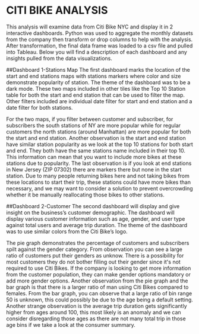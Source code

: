 # CITI BIKE ANALYSIS
This analysis will examine data from Citi Bike NYC and display it in 2 interactive dashboards. Python was used to aggregate the monthly datasets from the company then transform or drop columns to help with the analysis. After transformation, the final data frame was loaded to a csv file and pulled into Tableau. Below you will find a description of each dashboard and any insights pulled from the data visualizations.

##Dashboard 1-Stations Map
The first dashboard marks the location of the start and end stations maps with stations markers where color and size demonstrate popularity of station. The theme of the dashboard was to be a dark mode. These two maps included in other tiles like the Top 10 Station table for both the start and end station that can be used to filter the map. Other filters included are individual date filter for start and end station and a date filter for both stations. 


For the two maps, if you filter between customer and subscriber, for subscribers the south stations of NY are more popular while for regular customers the north stations (around Manhattan) are more popular for both the start and end station. Another observation is the start and end station have similar station popularity as we look at the top 10 stations for both start and end. They both have the same stations name included in their top 10. This information can mean that you want to include more bikes at these stations due to popularity. The last observation is if you look at end stations in New Jersey (ZIP 07302) there are markers there but none in the start station. Due to many people returning bikes here and not taking bikes from these locations to start their trip, these stations could have more bikes than necessary, and we may want to consider a solution to prevent overcrowding whether it be manually reallocating those bikes to other stations.

##Dashboard 2-Customer
The second dashboard will display and give insight on the business’s customer demographic. The dashboard will display various customer information such as age, gender, and user type against total users and average trip duration. The theme of the dashboard was to use similar colors from the Citi Bike’s logo. 

The pie graph demonstrates the percentage of customers and subscribers spilt against the gender category. From observation you can see a large ratio of customers put their genders as unknow. There is a possibility for most customers they do not bother filling out their gender since it's not required to use Citi Bikes. If the company is looking to get more information from the customer population, they can make gender options mandatory or add more gender options. Another observation from the pie graph and the bar graph is that there is a larger ratio of man using Citi Bikes compared to females. From the bar graph, you can observe that a large ratio of bin range 50 is unknown, this could possibly be due to the age being a default setting. Another strange observation is the average trip duration gets significantly higher from ages around 100, this most likely is an anomaly and we can consider disregarding those ages as there are not many total trip in those age bins if we take a look at the consumer summary.

